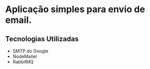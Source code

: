 # Aplicação simples para envio de email.

## Tecnologias Utilizadas

 * SMTP do Google
 * NodeMailer
 * RabbitMQ